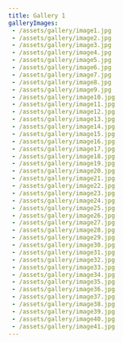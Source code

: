 ```yaml
---
title: Gallery 1
galleryImages:
 - /assets/gallery/image1.jpg
 - /assets/gallery/image2.jpg
 - /assets/gallery/image3.jpg
 - /assets/gallery/image4.jpg
 - /assets/gallery/image5.jpg
 - /assets/gallery/image6.jpg
 - /assets/gallery/image7.jpg
 - /assets/gallery/image8.jpg
 - /assets/gallery/image9.jpg
 - /assets/gallery/image10.jpg
 - /assets/gallery/image11.jpg
 - /assets/gallery/image12.jpg
 - /assets/gallery/image13.jpg
 - /assets/gallery/image14.jpg
 - /assets/gallery/image15.jpg
 - /assets/gallery/image16.jpg
 - /assets/gallery/image17.jpg
 - /assets/gallery/image18.jpg
 - /assets/gallery/image19.jpg
 - /assets/gallery/image20.jpg
 - /assets/gallery/image21.jpg
 - /assets/gallery/image22.jpg
 - /assets/gallery/image23.jpg
 - /assets/gallery/image24.jpg
 - /assets/gallery/image25.jpg
 - /assets/gallery/image26.jpg
 - /assets/gallery/image27.jpg
 - /assets/gallery/image28.jpg
 - /assets/gallery/image29.jpg
 - /assets/gallery/image30.jpg
 - /assets/gallery/image31.jpg
 - /assets/gallery/image32.jpg
 - /assets/gallery/image33.jpg
 - /assets/gallery/image34.jpg
 - /assets/gallery/image35.jpg
 - /assets/gallery/image36.jpg
 - /assets/gallery/image37.jpg
 - /assets/gallery/image38.jpg
 - /assets/gallery/image39.jpg
 - /assets/gallery/image40.jpg
 - /assets/gallery/image41.jpg
---
```


